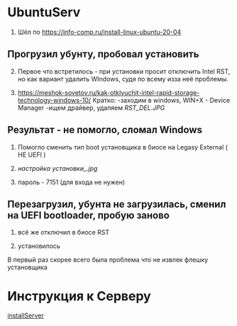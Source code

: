 # UbuntuServ

1) Шёл по https://info-comp.ru/install-linux-ubuntu-20-04

## Прогрузил убунту, пробовал установить

2) Первое что встретилось - при установки просит отключить Intel RST, но как вариант удалить WIndows, судя по всему изза неё проблемы.

3) https://meshok-sovetov.ru/kak-otklyuchit-intel-rapid-storage-technology-windows-10/
Кратко:
-заходим в windows, WIN+X - Device Manager
-ищем драйвер, удаляем *RST_DEL.JPG*

## Результат - не помогло, сломал Windows

1) Помогло сменить тип boot установщика в биосе на Legasy External ( НЕ UEFI )

2) *настройка установки_.jpg*

3) пароль - 7151 (для входа не нужен)

## Перезагрузил, убунта не загрузилась, сменил на UEFI bootloader, пробую заново

1) всё же отключил в биосе RST

2) установилось

В первый раз скорее всего была проблема что не извлек флешку установщика

# Инструкция к Серверу
[installServer](installServer.md)